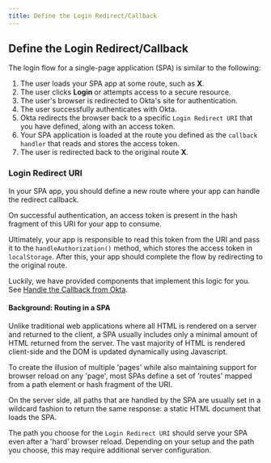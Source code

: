 ```yaml
---
title: Define the Login Redirect/Callback
---
```

## Define the Login Redirect/Callback

The login flow for a single-page application (SPA) is similar to the following:

1. The user loads your SPA app at some route, such as **X**.
2. The user clicks **Login** or attempts access to a secure resource.
3. The user's browser is redirected to Okta's site for authentication.
4. The user successfully authenticates with Okta.
5. Okta redirects the browser back to a specific `Login Redirect URI` that you have defined, along with an access token.
6. Your SPA application is loaded at the route you defined as the `callback handler` that reads and stores the access token.
7. The user is redirected back to the original route **X**.

### Login Redirect URI

In your SPA app, you should define a new route where your app can handle the redirect callback.

On successful authentication, an access token is present in the hash fragment of this URI for your app to consume.

Ultimately, your app is responsible to read this token from the URI and pass it to the `handleAuthorization()` method, which  stores the access token in `localStorage`. After this, your app should complete the flow by redirecting to the original route. 

Luckily, we have provided components that implement this logic for you. See [Handle the Callback from Okta](handle-the-callback-from-Okta).

#### Background: Routing in a SPA

Unlike traditional web applications where all HTML is rendered on a server and returned to the client, a SPA usually includes only a minimal amount of HTML returned from the server. The vast majority of HTML is rendered client-side and the DOM is updated dynamically using Javascript.

To create the illusion of multiple 'pages' while also maintaining support for browser reload on any 'page', most SPAs define a set of 'routes' mapped from a path element or hash fragment of the URI.

On the server side, all paths that are handled by the SPA are usually set in a wildcard fashion to return the same response: a static HTML document that loads the SPA.

The path you choose for the `Login Redirect URI` should serve your SPA even after a 'hard' browser reload. Depending on your setup and the path you choose, this may require additional server configuration.

<NextSectionLink/>
